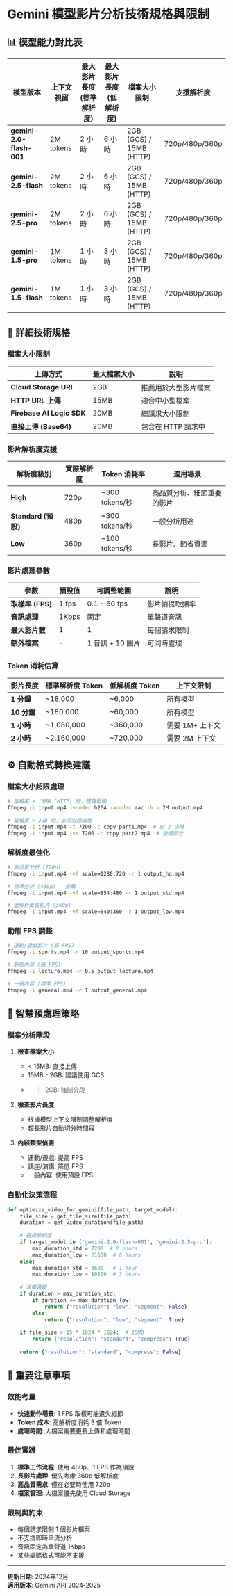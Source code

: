 # Gemini 模型影片分析技術規格與限制

## 📊 模型能力對比表

| 模型版本 | 上下文視窗 | 最大影片長度 (標準解析度) | 最大影片長度 (低解析度) | 檔案大小限制 | 支援解析度 |
|---------|-----------|------------------------|----------------------|------------|----------|
| **gemini-2.0-flash-001** | 2M tokens | 2 小時 | 6 小時 | 2GB (GCS) / 15MB (HTTP) | 720p/480p/360p |
| **gemini-2.5-flash** | 2M tokens | 2 小時 | 6 小時 | 2GB (GCS) / 15MB (HTTP) | 720p/480p/360p |
| **gemini-2.5-pro** | 2M tokens | 2 小時 | 6 小時 | 2GB (GCS) / 15MB (HTTP) | 720p/480p/360p |
| **gemini-1.5-pro** | 1M tokens | 1 小時 | 3 小時 | 2GB (GCS) / 15MB (HTTP) | 720p/480p/360p |
| **gemini-1.5-flash** | 1M tokens | 1 小時 | 3 小時 | 2GB (GCS) / 15MB (HTTP) | 720p/480p/360p |

## 🎯 詳細技術規格

### 檔案大小限制

| 上傳方式 | 最大檔案大小 | 說明 |
|---------|-------------|------|
| **Cloud Storage URI** | 2GB | 推薦用於大型影片檔案 |
| **HTTP URL 上傳** | 15MB | 適合中小型檔案 |
| **Firebase AI Logic SDK** | 20MB | 總請求大小限制 |
| **直接上傳 (Base64)** | 20MB | 包含在 HTTP 請求中 |

### 影片解析度支援

| 解析度級別 | 實際解析度 | Token 消耗率 | 適用場景 |
|-----------|-----------|-------------|---------|
| **High** | 720p | ~300 tokens/秒 | 高品質分析、細節重要的影片 |
| **Standard (預設)** | 480p | ~300 tokens/秒 | 一般分析用途 |
| **Low** | 360p | ~100 tokens/秒 | 長影片、節省資源 |

### 影片處理參數

| 參數 | 預設值 | 可調整範圍 | 說明 |
|------|-------|-----------|------|
| **取樣率 (FPS)** | 1 fps | 0.1 - 60 fps | 影片幀提取頻率 |
| **音訊處理** | 1Kbps | 固定 | 單聲道音訊 |
| **最大影片數** | 1 | 1 | 每個請求限制 |
| **額外檔案** | - | 1 音訊 + 10 圖片 | 可同時處理 |

### Token 消耗估算

| 影片長度 | 標準解析度 Token | 低解析度 Token | 上下文限制 |
|---------|----------------|---------------|-----------|
| **1 分鐘** | ~18,000 | ~6,000 | 所有模型 |
| **10 分鐘** | ~180,000 | ~60,000 | 所有模型 |
| **1 小時** | ~1,080,000 | ~360,000 | 需要 1M+ 上下文 |
| **2 小時** | ~2,160,000 | ~720,000 | 需要 2M 上下文 |

## ⚙️ 自動格式轉換建議

### 檔案大小超限處理

```bash
# 當檔案 > 15MB (HTTP) 時，建議壓縮
ffmpeg -i input.mp4 -vcodec h264 -acodec aac -b:v 2M output.mp4

# 當檔案 > 2GB 時，必須分段處理
ffmpeg -i input.mp4 -t 7200 -c copy part1.mp4  # 前 2 小時
ffmpeg -i input.mp4 -ss 7200 -c copy part2.mp4  # 後續部分
```

### 解析度最佳化

```bash
# 高品質分析 (720p)
ffmpeg -i input.mp4 -vf scale=1280:720 -r 1 output_hq.mp4

# 標準分析 (480p) - 推薦
ffmpeg -i input.mp4 -vf scale=854:480 -r 1 output_std.mp4

# 低解析度長影片 (360p)
ffmpeg -i input.mp4 -vf scale=640:360 -r 1 output_low.mp4
```

### 動態 FPS 調整

```bash
# 運動/遊戲影片 (高 FPS)
ffmpeg -i sports.mp4 -r 10 output_sports.mp4

# 靜態內容 (低 FPS)
ffmpeg -i lecture.mp4 -r 0.5 output_lecture.mp4

# 一般內容 (標準 FPS)
ffmpeg -i general.mp4 -r 1 output_general.mp4
```

## 🔄 智慧預處理策略

### 檔案分析階段

1. **檢查檔案大小**
   - < 15MB: 直接上傳
   - 15MB - 2GB: 建議使用 GCS
   - > 2GB: 強制分段

2. **檢查影片長度**
   - 根據模型上下文限制調整解析度
   - 超長影片自動切分時間段

3. **內容類型偵測**
   - 運動/遊戲: 提高 FPS
   - 講座/演講: 降低 FPS
   - 一般內容: 使用預設 FPS

### 自動化決策流程

```python
def optimize_video_for_gemini(file_path, target_model):
    file_size = get_file_size(file_path)
    duration = get_video_duration(file_path)
    
    # 選擇解析度
    if target_model in ['gemini-2.0-flash-001', 'gemini-2.5-pro']:
        max_duration_std = 7200  # 2 hours
        max_duration_low = 21600  # 6 hours
    else:
        max_duration_std = 3600   # 1 hour  
        max_duration_low = 10800  # 3 hours
    
    # 決策邏輯
    if duration > max_duration_std:
        if duration <= max_duration_low:
            return {"resolution": "low", "segment": False}
        else:
            return {"resolution": "low", "segment": True}
    
    if file_size > 15 * 1024 * 1024:  # 15MB
        return {"resolution": "standard", "compress": True}
    
    return {"resolution": "standard", "compress": False}
```

## 🚨 重要注意事項

### 效能考量

- **快速動作場景**: 1 FPS 取樣可能遺失細節
- **Token 成本**: 高解析度消耗 3 倍 Token
- **處理時間**: 大檔案需要更長上傳和處理時間

### 最佳實踐

1. **標準工作流程**: 使用 480p、1 FPS 作為預設
2. **長影片處理**: 優先考慮 360p 低解析度
3. **高品質需求**: 僅在必要時使用 720p
4. **檔案管理**: 大檔案優先使用 Cloud Storage

### 限制與約束

- 每個請求限制 1 個影片檔案
- 不支援即時串流分析
- 音訊固定為單聲道 1Kbps
- 某些編碼格式可能不支援

---

**更新日期**: 2024年12月  
**適用版本**: Gemini API 2024-2025